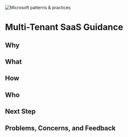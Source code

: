 ![Microsoft patterns & practices](http://pnp.azurewebsites.net/images/pnp-logo.png)
# Multi-Tenant SaaS Guidance

## Why


## What


## How


## Who


## Next Step


## Problems, Concerns, and Feedback
